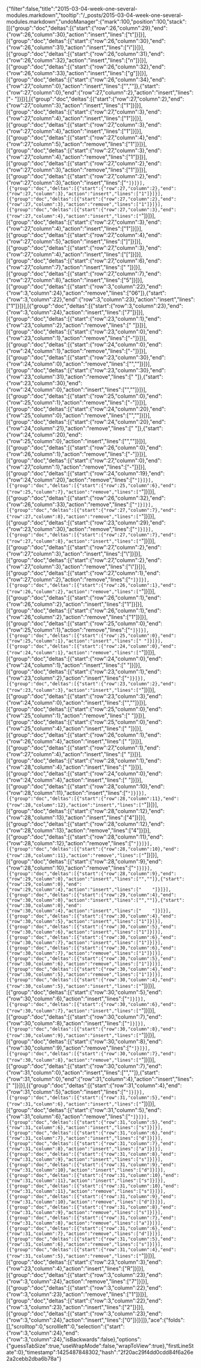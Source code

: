 {"filter":false,"title":"2015-03-04-week-one-several-modules.markdown","tooltip":"/_posts/2015-03-04-week-one-several-modules.markdown","undoManager":{"mark":100,"position":100,"stack":[[{"group":"doc","deltas":[{"start":{"row":26,"column":29},"end":{"row":26,"column":30},"action":"insert","lines":["t"]}]}],[{"group":"doc","deltas":[{"start":{"row":26,"column":30},"end":{"row":26,"column":31},"action":"insert","lines":["i"]}]}],[{"group":"doc","deltas":[{"start":{"row":26,"column":31},"end":{"row":26,"column":32},"action":"insert","lines":["n"]}]}],[{"group":"doc","deltas":[{"start":{"row":26,"column":32},"end":{"row":26,"column":33},"action":"insert","lines":["g"]}]}],[{"group":"doc","deltas":[{"start":{"row":26,"column":34},"end":{"row":27,"column":0},"action":"insert","lines":["",""]},{"start":{"row":27,"column":0},"end":{"row":27,"column":2},"action":"insert","lines":["- "]}]}],[{"group":"doc","deltas":[{"start":{"row":27,"column":2},"end":{"row":27,"column":3},"action":"insert","lines":["1"]}]}],[{"group":"doc","deltas":[{"start":{"row":27,"column":3},"end":{"row":27,"column":4},"action":"insert","lines":["1"]}]}],[{"group":"doc","deltas":[{"start":{"row":27,"column":3},"end":{"row":27,"column":4},"action":"insert","lines":["1"]}]}],[{"group":"doc","deltas":[{"start":{"row":27,"column":4},"end":{"row":27,"column":5},"action":"remove","lines":["1"]}]}],[{"group":"doc","deltas":[{"start":{"row":27,"column":3},"end":{"row":27,"column":4},"action":"remove","lines":["1"]}]}],[{"group":"doc","deltas":[{"start":{"row":27,"column":2},"end":{"row":27,"column":3},"action":"remove","lines":["1"]}]}],[{"group":"doc","deltas":[{"start":{"row":27,"column":2},"end":{"row":27,"column":3},"action":"insert","lines":["`"]}]}],[{"group":"doc","deltas":[{"start":{"row":27,"column":2},"end":{"row":27,"column":3},"action":"insert","lines":["1"]}]}],[{"group":"doc","deltas":[{"start":{"row":27,"column":2},"end":{"row":27,"column":3},"action":"remove","lines":["1"]}]}],[{"group":"doc","deltas":[{"start":{"row":27,"column":3},"end":{"row":27,"column":4},"action":"insert","lines":["`"]}]}],[{"group":"doc","deltas":[{"start":{"row":27,"column":3},"end":{"row":27,"column":4},"action":"insert","lines":["1"]}]}],[{"group":"doc","deltas":[{"start":{"row":27,"column":4},"end":{"row":27,"column":5},"action":"insert","lines":["]"]}]}],[{"group":"doc","deltas":[{"start":{"row":27,"column":3},"end":{"row":27,"column":4},"action":"insert","lines":["["]}]}],[{"group":"doc","deltas":[{"start":{"row":27,"column":6},"end":{"row":27,"column":7},"action":"insert","lines":[" "]}]}],[{"group":"doc","deltas":[{"start":{"row":27,"column":7},"end":{"row":27,"column":8},"action":"insert","lines":["5"]}]}],[{"group":"doc","deltas":[{"start":{"row":3,"column":22},"end":{"row":3,"column":24},"action":"remove","lines":["06"]},{"start":{"row":3,"column":22},"end":{"row":3,"column":23},"action":"insert","lines":["1"]}]}],[{"group":"doc","deltas":[{"start":{"row":3,"column":23},"end":{"row":3,"column":24},"action":"insert","lines":["7"]}]}],[{"group":"doc","deltas":[{"start":{"row":23,"column":1},"end":{"row":23,"column":2},"action":"remove","lines":[" "]}]}],[{"group":"doc","deltas":[{"start":{"row":23,"column":0},"end":{"row":23,"column":1},"action":"remove","lines":["-"]}]}],[{"group":"doc","deltas":[{"start":{"row":24,"column":0},"end":{"row":24,"column":1},"action":"remove","lines":["-"]}]}],[{"group":"doc","deltas":[{"start":{"row":23,"column":30},"end":{"row":24,"column":0},"action":"remove","lines":["",""]}]}],[{"group":"doc","deltas":[{"start":{"row":23,"column":30},"end":{"row":23,"column":31},"action":"remove","lines":[" "]},{"start":{"row":23,"column":30},"end":{"row":24,"column":0},"action":"insert","lines":["",""]}]}],[{"group":"doc","deltas":[{"start":{"row":25,"column":0},"end":{"row":25,"column":1},"action":"remove","lines":["-"]}]}],[{"group":"doc","deltas":[{"start":{"row":24,"column":20},"end":{"row":25,"column":0},"action":"remove","lines":["",""]}]}],[{"group":"doc","deltas":[{"start":{"row":24,"column":20},"end":{"row":24,"column":21},"action":"remove","lines":[" "]},{"start":{"row":24,"column":20},"end":{"row":25,"column":0},"action":"insert","lines":["",""]}]}],[{"group":"doc","deltas":[{"start":{"row":26,"column":0},"end":{"row":26,"column":1},"action":"remove","lines":["-"]}]}],[{"group":"doc","deltas":[{"start":{"row":27,"column":0},"end":{"row":27,"column":1},"action":"remove","lines":["-"]}]}],[{"group":"doc","deltas":[{"start":{"row":24,"column":19},"end":{"row":24,"column":20},"action":"remove","lines":["`"]}]}],[{"group":"doc","deltas":[{"start":{"row":25,"column":6},"end":{"row":25,"column":7},"action":"remove","lines":["`"]}]}],[{"group":"doc","deltas":[{"start":{"row":26,"column":32},"end":{"row":26,"column":33},"action":"remove","lines":["`"]}]}],[{"group":"doc","deltas":[{"start":{"row":27,"column":7},"end":{"row":27,"column":8},"action":"remove","lines":["`"]}]}],[{"group":"doc","deltas":[{"start":{"row":23,"column":29},"end":{"row":23,"column":30},"action":"remove","lines":["`"]}]}],[{"group":"doc","deltas":[{"start":{"row":27,"column":7},"end":{"row":27,"column":8},"action":"insert","lines":["`"]}]}],[{"group":"doc","deltas":[{"start":{"row":27,"column":2},"end":{"row":27,"column":3},"action":"insert","lines":["\\"]}]}],[{"group":"doc","deltas":[{"start":{"row":27,"column":2},"end":{"row":27,"column":3},"action":"remove","lines":["\\"]}]}],[{"group":"doc","deltas":[{"start":{"row":27,"column":1},"end":{"row":27,"column":2},"action":"remove","lines":["`"]}]}],[{"group":"doc","deltas":[{"start":{"row":26,"column":1},"end":{"row":26,"column":2},"action":"remove","lines":["`"]}]}],[{"group":"doc","deltas":[{"start":{"row":26,"column":1},"end":{"row":26,"column":2},"action":"insert","lines":["1"]}]}],[{"group":"doc","deltas":[{"start":{"row":26,"column":1},"end":{"row":26,"column":2},"action":"remove","lines":["1"]}]}],[{"group":"doc","deltas":[{"start":{"row":25,"column":0},"end":{"row":25,"column":1},"action":"remove","lines":["`"]}]}],[{"group":"doc","deltas":[{"start":{"row":25,"column":0},"end":{"row":25,"column":1},"action":"insert","lines":[" "]}]}],[{"group":"doc","deltas":[{"start":{"row":24,"column":0},"end":{"row":24,"column":1},"action":"remove","lines":["`"]}]}],[{"group":"doc","deltas":[{"start":{"row":24,"column":0},"end":{"row":24,"column":1},"action":"insert","lines":[" "]}]}],[{"group":"doc","deltas":[{"start":{"row":23,"column":1},"end":{"row":23,"column":2},"action":"insert","lines":["`"]}]}],[{"group":"doc","deltas":[{"start":{"row":23,"column":2},"end":{"row":23,"column":3},"action":"insert","lines":["`"]}]}],[{"group":"doc","deltas":[{"start":{"row":23,"column":3},"end":{"row":24,"column":0},"action":"insert","lines":["",""]}]}],[{"group":"doc","deltas":[{"start":{"row":25,"column":0},"end":{"row":25,"column":1},"action":"remove","lines":[" "]}]}],[{"group":"doc","deltas":[{"start":{"row":25,"column":0},"end":{"row":25,"column":4},"action":"insert","lines":["    "]}]}],[{"group":"doc","deltas":[{"start":{"row":26,"column":1},"end":{"row":26,"column":4},"action":"insert","lines":["   "]}]}],[{"group":"doc","deltas":[{"start":{"row":27,"column":1},"end":{"row":27,"column":4},"action":"insert","lines":["   "]}]}],[{"group":"doc","deltas":[{"start":{"row":28,"column":1},"end":{"row":28,"column":4},"action":"insert","lines":["   "]}]}],[{"group":"doc","deltas":[{"start":{"row":24,"column":0},"end":{"row":24,"column":4},"action":"insert","lines":["    "]}]}],[{"group":"doc","deltas":[{"start":{"row":28,"column":10},"end":{"row":28,"column":11},"action":"insert","lines":["`"]}]}],[{"group":"doc","deltas":[{"start":{"row":28,"column":11},"end":{"row":28,"column":12},"action":"insert","lines":["`"]}]}],[{"group":"doc","deltas":[{"start":{"row":28,"column":12},"end":{"row":28,"column":13},"action":"insert","lines":["4"]}]}],[{"group":"doc","deltas":[{"start":{"row":28,"column":12},"end":{"row":28,"column":13},"action":"remove","lines":["4"]}]}],[{"group":"doc","deltas":[{"start":{"row":28,"column":11},"end":{"row":28,"column":12},"action":"remove","lines":["`"]}]}],[{"group":"doc","deltas":[{"start":{"row":28,"column":10},"end":{"row":28,"column":11},"action":"remove","lines":["`"]}]}],[{"group":"doc","deltas":[{"start":{"row":28,"column":9},"end":{"row":28,"column":10},"action":"remove","lines":["`"]}]}],[{"group":"doc","deltas":[{"start":{"row":28,"column":9},"end":{"row":29,"column":0},"action":"insert","lines":["",""]},{"start":{"row":29,"column":0},"end":{"row":29,"column":4},"action":"insert","lines":["    "]}]}],[{"group":"doc","deltas":[{"start":{"row":29,"column":4},"end":{"row":30,"column":0},"action":"insert","lines":["",""]},{"start":{"row":30,"column":0},"end":{"row":30,"column":4},"action":"insert","lines":["    "]}]}],[{"group":"doc","deltas":[{"start":{"row":30,"column":4},"end":{"row":30,"column":5},"action":"insert","lines":["1"]}]}],[{"group":"doc","deltas":[{"start":{"row":30,"column":5},"end":{"row":30,"column":6},"action":"insert","lines":["1"]}]}],[{"group":"doc","deltas":[{"start":{"row":30,"column":6},"end":{"row":30,"column":7},"action":"insert","lines":["1"]}]}],[{"group":"doc","deltas":[{"start":{"row":30,"column":6},"end":{"row":30,"column":7},"action":"remove","lines":["1"]}]}],[{"group":"doc","deltas":[{"start":{"row":30,"column":5},"end":{"row":30,"column":6},"action":"remove","lines":["1"]}]}],[{"group":"doc","deltas":[{"start":{"row":30,"column":4},"end":{"row":30,"column":5},"action":"remove","lines":["1"]}]}],[{"group":"doc","deltas":[{"start":{"row":30,"column":4},"end":{"row":30,"column":5},"action":"insert","lines":["`"]}]}],[{"group":"doc","deltas":[{"start":{"row":30,"column":5},"end":{"row":30,"column":6},"action":"insert","lines":["`"]}]}],[{"group":"doc","deltas":[{"start":{"row":30,"column":6},"end":{"row":30,"column":7},"action":"insert","lines":["`"]}]}],[{"group":"doc","deltas":[{"start":{"row":30,"column":7},"end":{"row":30,"column":8},"action":"insert","lines":["`"]}]}],[{"group":"doc","deltas":[{"start":{"row":30,"column":8},"end":{"row":30,"column":9},"action":"insert","lines":["`"]}]}],[{"group":"doc","deltas":[{"start":{"row":30,"column":8},"end":{"row":30,"column":9},"action":"remove","lines":["`"]}]}],[{"group":"doc","deltas":[{"start":{"row":30,"column":7},"end":{"row":30,"column":8},"action":"remove","lines":["`"]}]}],[{"group":"doc","deltas":[{"start":{"row":30,"column":7},"end":{"row":31,"column":0},"action":"insert","lines":["",""]},{"start":{"row":31,"column":0},"end":{"row":31,"column":4},"action":"insert","lines":["    "]}]}],[{"group":"doc","deltas":[{"start":{"row":31,"column":4},"end":{"row":31,"column":5},"action":"insert","lines":["`"]}]}],[{"group":"doc","deltas":[{"start":{"row":31,"column":5},"end":{"row":31,"column":6},"action":"insert","lines":["`"]}]}],[{"group":"doc","deltas":[{"start":{"row":31,"column":5},"end":{"row":31,"column":6},"action":"remove","lines":["`"]}]}],[{"group":"doc","deltas":[{"start":{"row":31,"column":5},"end":{"row":31,"column":6},"action":"insert","lines":["s"]}]}],[{"group":"doc","deltas":[{"start":{"row":31,"column":6},"end":{"row":31,"column":7},"action":"insert","lines":["d"]}]}],[{"group":"doc","deltas":[{"start":{"row":31,"column":7},"end":{"row":31,"column":8},"action":"insert","lines":["a"]}]}],[{"group":"doc","deltas":[{"start":{"row":31,"column":8},"end":{"row":31,"column":9},"action":"insert","lines":["s"]}]}],[{"group":"doc","deltas":[{"start":{"row":31,"column":9},"end":{"row":31,"column":10},"action":"insert","lines":["d"]}]}],[{"group":"doc","deltas":[{"start":{"row":31,"column":10},"end":{"row":31,"column":11},"action":"insert","lines":["s"]}]}],[{"group":"doc","deltas":[{"start":{"row":31,"column":10},"end":{"row":31,"column":11},"action":"remove","lines":["s"]}]}],[{"group":"doc","deltas":[{"start":{"row":31,"column":9},"end":{"row":31,"column":10},"action":"remove","lines":["d"]}]}],[{"group":"doc","deltas":[{"start":{"row":31,"column":8},"end":{"row":31,"column":9},"action":"remove","lines":["s"]}]}],[{"group":"doc","deltas":[{"start":{"row":31,"column":7},"end":{"row":31,"column":8},"action":"remove","lines":["a"]}]}],[{"group":"doc","deltas":[{"start":{"row":31,"column":6},"end":{"row":31,"column":7},"action":"remove","lines":["d"]}]}],[{"group":"doc","deltas":[{"start":{"row":31,"column":5},"end":{"row":31,"column":6},"action":"remove","lines":["s"]}]}],[{"group":"doc","deltas":[{"start":{"row":31,"column":4},"end":{"row":31,"column":5},"action":"remove","lines":["`"]}]}],[{"group":"doc","deltas":[{"start":{"row":23,"column":3},"end":{"row":23,"column":4},"action":"insert","lines":["R"]}]}],[{"group":"doc","deltas":[{"start":{"row":3,"column":23},"end":{"row":3,"column":24},"action":"remove","lines":["7"]}]}],[{"group":"doc","deltas":[{"start":{"row":3,"column":22},"end":{"row":3,"column":23},"action":"remove","lines":["1"]}]}],[{"group":"doc","deltas":[{"start":{"row":3,"column":22},"end":{"row":3,"column":23},"action":"insert","lines":["2"]}]}],[{"group":"doc","deltas":[{"start":{"row":3,"column":23},"end":{"row":3,"column":24},"action":"insert","lines":["0"]}]}]]},"ace":{"folds":[],"scrolltop":0,"scrollleft":0,"selection":{"start":{"row":3,"column":24},"end":{"row":3,"column":24},"isBackwards":false},"options":{"guessTabSize":true,"useWrapMode":false,"wrapToView":true},"firstLineState":0},"timestamp":1425487848302,"hash":"2f20ac29f4dd0cdd84f6a26e2a2cebb2dba6b78a"}